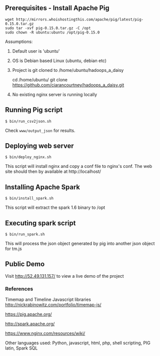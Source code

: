 ## Prerequisites - Install Apache Pig

    wget http://mirrors.whoishostingthis.com/apache/pig/latest/pig-0.15.0.tar.gz
    sudo tar -xvf pig-0.15.0.tar.gz -C /opt
    sudo chown -R ubuntu:ubuntu /opt/pig-0.15.0

Assumptions:

1. Default user is 'ubuntu'
2. OS is Debian based Linux (ubuntu, debian etc)
2. Project is git cloned to /home/ubuntu/hadoops_a_daisy

    cd /home/ubuntu/
    git clone https://github.com/ciarancourtney/hadoops_a_daisy.git

3. No existing nginx server is running locally

## Running Pig script

    $ bin/run_csv2json.sh

Check `www/output_json` for results.

## Deploying web server

    $ bin/deploy_nginx.sh

This script will install nginx and copy a conf file to nginx's conf. The web site should then
by available at http://localhost/

## Installing Apache Spark

    $ bin/install_spark.sh

This script will extract the spark 1.6 binary to /opt

## Executing spark script

    $ bin/run_spark.sh

This will process the json object generated by pig into another json object for tm.js

## Public Demo

Visit http://52.49.131.157/ to view a live demo of the project


### References

Timemap and Timeline Javascript libraries
http://nickrabinowitz.com/portfolio/timemap-js/

https://pig.apache.org/

http://spark.apache.org/

https://www.nginx.com/resources/wiki/

Other languages used:
Python, javascript, html, php, shell scripting, PIG latin, Spark SQL
